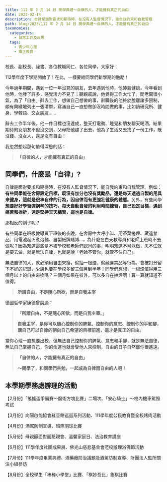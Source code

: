 ```yaml
---
title: 112 年 2 月 14 日 開學典禮～自律的人，才能擁有真正的自由
date: 2023-02-14
description: 自律是面對要求和期待時，在沒有人監督情況下，能自我約束和自我管理
path: blog/2023/112 年 2 月 14 日 開學典禮～自律的人，才能擁有真正的自由
taxonomies:
  categories: 
    - 日常工作及反思
  tags: 
    - 青少年心理
    - 矯正教育
---
```

校長、副校長、祕書、各位教職同仁、各位同學，大家好：

112學年度下學期開始了！在此，一樣要給同學們新學期的勉勵！


<!-- more -->
今年過年期間，遇到一位一年沒見的朋友，去年遇到他時，他帥氣健談，今年看到他時，他胖了許多，感覺活力不見了；聽親戚說，他覺得工作太忙了，閒老闆很小氣，為了「自由」辭去工作，想做自己想做的事，辭職後的他終於脫離諸多限制，頗有興緻地列出一張清單，寫滿自己一直想做卻沒時間做的事，比如讀研究所、健身、學韓語、交女朋友……

辭去工作半年後，他一件目標也沒達成，整天打電動、睡覺和朋友聊天喝酒，結果期待的女朋友不但沒交到，父母把他趕了出去，他為了生活又去找了一份工作，既沒錢、沒女人，還是沒有自由！

我忽然想起那句值得深思的話：

> **「自律的人，才能擁有真正的自由」**

## **同學們，什麼是「自律」?**

自律是面對要求和期待時，在沒有人監督情況下，能自我約束和自我管理。例如：**有些同學能在舍房設定目標，既沒有加分也沒有獎勵品，還是每天透過自製的用具來健身，這就是很棒自律的行為，因自律而有更強壯健康的體態**。另外，有些同學**想要好好學習彈鋼琴的技巧，每天自動自發的利用時間練習，自己設定目標，遇到痛苦和挫折，還是堅持天天練習，這也是自律。**

那相反的例子呢？

有些同學在班級教導員下班後的夜晚，在舍房中大呼小叫、用茶葉捲煙、藏違禁品、用電池起火煮泡麵、自製紙牌賭博…，為什麼在白天教導員和老師上班時不去做呢？因為知道這些是不被學校和老師們認同的事，明明知道不可以做，忍不住就是要去做，就是無法自律，也就是說「老師不管你，就管不住自己」。

無法自律的人，就必須用自由來換，偷抽一根煙、偷藏違禁品等行為，會被扣分留下不好的記錄，少說也要在學校多留三個月到半年！同學們想想，一根煙值得用三個月以上的自由來換嗎？三個月如果在校外，可以多自在抽煙啊！算一算就知道不值得。

> **所謂自由，不是隨心所欲，而是自我主宰**

德國哲學家康德曾說過：
> 「**所謂自由，不是隨心所欲，而是自我主宰**。」
>
> **自我主宰，是你可以隨心控制你的脾氣、控制你的意志、控制你的手和腳，讓自己可以自律的朝向自己希望的目標前進，這才是真正的自由。**

當你心理一直想要出校，但無法自己控制你的脾氣、意志和手腳，就是無法自律，無法自己掌握自己，你的命運也就會受他人來控制，自由的日子自然離你很遙遠。

> **「自律的人，才能擁有真正的自由」**
>
> **～開學了，和同學們共勉，一起成為自律而自由的人吧！**

## **本學期學務處辧理的活動**

【2月份】「搖搖盃爭霸賽～魔術方塊比賽」二場次、「安心騎士」～校內機車駕照考試

【3月份】向陽啟能協會紅豆餅巡迴系列活動、111學年度公民教育暨全校烤肉活動

【4月份】酒駕防制宣導、班際羽球比賽

【5月份】母親節面對面懇親會、溫馨家庭日、法治教育講座

【6月份】111學年度社團成果展、佛光山慈悲基金會蒞校辦理浴佛節活動

【7月份】111學年度畢業典禮、酒藥癮防治議題及酒駕防制宣導、財團法人監所關注小組參訪

【8月份】全校學生「棒棒小學堂」比賽、「棋妙吾比」象棋比賽